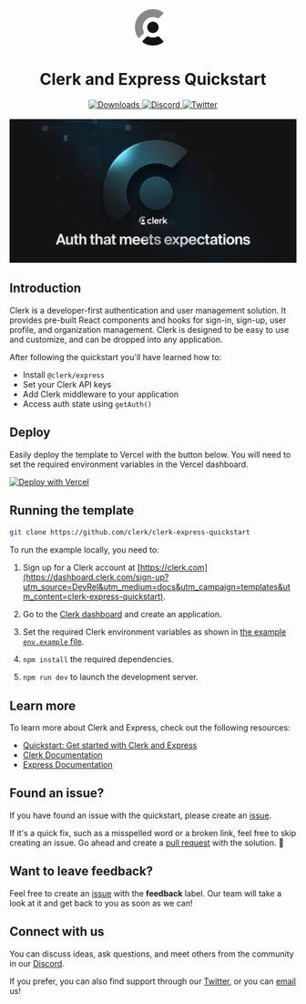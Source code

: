 <p align="center">
  <a href="https://clerk.com?utm_source=github&utm_medium=clerk_docs" target="_blank" rel="noopener noreferrer">
    <picture>
      <source media="(prefers-color-scheme: dark)" srcset="./public/light-logo.png">
      <img alt="Clerk Logo for light background" src="./public/dark-logo.png" height="64">
    </picture>
  </a>
  <br />
</p>
<div align="center">
  <h1>
    Clerk and Express Quickstart
  </h1>
  <a href="https://www.npmjs.com/package/@clerk/clerk-js">
    <img alt="Downloads" src="https://img.shields.io/npm/dm/@clerk/clerk-js" />
  </a>
  <a href="https://discord.com/invite/b5rXHjAg7A">
    <img alt="Discord" src="https://img.shields.io/discord/856971667393609759?color=7389D8&label&logo=discord&logoColor=ffffff" />
  </a>
  <a href="https://twitter.com/clerkdev">
    <img alt="Twitter" src="https://img.shields.io/twitter/url.svg?label=%40clerkdev&style=social&url=https%3A%2F%2Ftwitter.com%2Fclerkdev" />
  </a>
  <br />
  <br />
  <img alt="Clerk Hero Image" src="./public/hero.png">
</div>

## Introduction

Clerk is a developer-first authentication and user management solution. It provides pre-built React components and hooks for sign-in, sign-up, user profile, and organization management. Clerk is designed to be easy to use and customize, and can be dropped into any application.

After following the quickstart you'll have learned how to:

- Install `@clerk/express`
- Set your Clerk API keys
- Add Clerk middleware to your application
- Access auth state using `getAuth()`

## Deploy

Easily deploy the template to Vercel with the button below. You will need to set the required environment variables in the Vercel dashboard.

[![Deploy with Vercel](https://vercel.com/button)](https://vercel.com/new/clone?repository-url=https%3A%2F%2Fgithub.com%2Fclerk%2Fclerk-express-quickstart&env=NEXT_PUBLIC_CLERK_PUBLISHABLE_KEY,CLERK_SECRET_KEY&envDescription=Clerk%20API%20keys&envLink=https%3A%2F%2Fclerk.com%2Fdocs%2Fquickstart%express&redirect-url=https%3A%2F%2Fclerk.com%2Fdocs%2Fquickstart%express)

## Running the template

```bash
git clone https://github.com/clerk/clerk-express-quickstart
```

To run the example locally, you need to:

1. Sign up for a Clerk account at [https://clerk.com](https://dashboard.clerk.com/sign-up?utm_source=DevRel&utm_medium=docs&utm_campaign=templates&utm_content=clerk-express-quickstart).

2. Go to the [Clerk dashboard](https://dashboard.clerk.com?utm_source=DevRel&utm_medium=docs&utm_campaign=templates&utm_content=clerk-express-quickstart) and create an application.

3. Set the required Clerk environment variables as shown in [the example `env.example` file](./.env.example).

4. `npm install` the required dependencies.

5. `npm run dev` to launch the development server.

## Learn more

To learn more about Clerk and Express, check out the following resources:

- [Quickstart: Get started with Clerk and Express](https://clerk.com/docs/quickstarts/express?utm_source=DevRel&utm_medium=docs&utm_campaign=templates&utm_content=clerk-express-quickstart)
- [Clerk Documentation](https://clerk.com/docs?utm_source=DevRel&utm_medium=docs&utm_campaign=templates&utm_content=clerk-express-quickstart)
- [Express Documentation](https://expressjs.com/en/starter/installing.html)

## Found an issue?

If you have found an issue with the quickstart, please create an [issue](https://github.com/clerk/clerk-express-quickstart/issues).

If it's a quick fix, such as a misspelled word or a broken link, feel free to skip creating an issue.
Go ahead and create a [pull request](https://github.com/clerk/clerk-express-quickstart/pulls) with the solution. :rocket:

## Want to leave feedback?

Feel free to create an [issue](https://github.com/clerk/clerk-express-quickstart/issues) with the **feedback** label. Our team will take a look at it and get back to you as soon as we can!

## Connect with us

You can discuss ideas, ask questions, and meet others from the community in our [Discord](https://discord.com/invite/b5rXHjAg7A).

If you prefer, you can also find support through our [Twitter](https://twitter.com/ClerkDev), or you can [email](mailto:support@clerk.dev) us!
